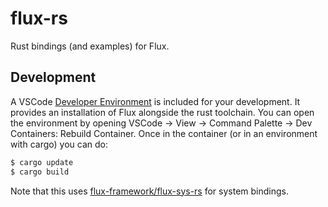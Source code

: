 # flux-rs

Rust bindings (and examples) for Flux.

## Development

A VSCode [Developer Environment](https://code.visualstudio.com/learn/develop-cloud/overview)
is included for your development. It provides an installation of Flux alongside the rust toolchain.
You can open the environment by opening VSCode -> View -> Command Palette -> Dev Containers: Rebuild Container.
Once in the container (or in an environment with cargo) you can do:

```bash
$ cargo update
$ cargo build
```

Note that this uses [flux-framework/flux-sys-rs](https://github.com/flux-framework/flux-sys-rs)
for system bindings.
